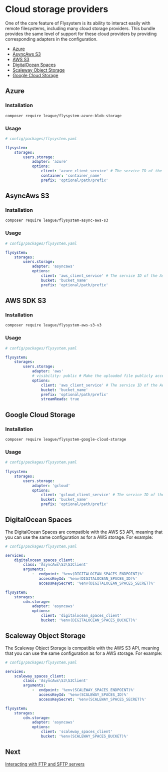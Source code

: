 # Cloud storage providers

One of the core feature of Flysystem is its ability to interact easily with remote filesystems,
including many cloud storage providers. This bundle provides the same level of support for these
cloud providers by providing corresponding adapters in the configuration.

* [Azure](#azure)
* [AsyncAws S3](#asyncaws-s3)
* [AWS S3](#aws-sdk-s3)
* [DigitalOcean Spaces](#digitalocean-spaces)
* [Scaleway Object Storage](#scaleway-object-storage)
* [Google Cloud Storage](#google-cloud-storage)

## Azure

### Installation

```
composer require league/flysystem-azure-blob-storage
```

### Usage

```yaml
# config/packages/flysystem.yaml

flysystem:
    storages:
        users.storage:
            adapter: 'azure'
            options:
                client: 'azure_client_service' # The service ID of the MicrosoftAzure\Storage\Blob\BlobRestProxy instance
                container: 'container_name'
                prefix: 'optional/path/prefix'
```

## AsyncAws S3

### Installation

```
composer require league/flysystem-async-aws-s3
```

### Usage

```yaml
# config/packages/flysystem.yaml

flysystem:
    storages:
        users.storage:
            adapter: 'asyncaws'
            options:
                client: 'aws_client_service' # The service ID of the AsyncAws\S3\S3Client instance
                bucket: 'bucket_name'
                prefix: 'optional/path/prefix'
```

## AWS SDK S3

### Installation

```
composer require league/flysystem-aws-s3-v3
```

### Usage

```yaml
# config/packages/flysystem.yaml

flysystem:
    storages:
        users.storage:
            adapter: 'aws'
            # visibility: public # Make the uploaded file publicly accessible in S3
            options:
                client: 'aws_client_service' # The service ID of the Aws\S3\S3Client instance
                bucket: 'bucket_name'
                prefix: 'optional/path/prefix'
                streamReads: true
```

## Google Cloud Storage

### Installation

```
composer require league/flysystem-google-cloud-storage
```

### Usage

```yaml
# config/packages/flysystem.yaml
 
flysystem:
    storages:
        users.storage:
            adapter: 'gcloud'
            options:
                client: 'gcloud_client_service' # The service ID of the Google\Cloud\Storage\StorageClient instance
                bucket: 'bucket_name'
                prefix: 'optional/path/prefix'
```

## DigitalOcean Spaces

The DigitalOcean Spaces are compatible with the AWS S3 API, meaning that you can use the same configuration
as for a AWS storage. For example:

```yaml
# config/packages/flysystem.yaml

services:
    digitalocean_spaces_client:
        class: 'AsyncAws\S3\S3Client'
        arguments:
            -  endpoint: '%env(DIGITALOCEAN_SPACES_ENDPOINT)%'
               accessKeyId: '%env(DIGITALOCEAN_SPACES_ID)%'
               accessKeySecret: '%env(DIGITALOCEAN_SPACES_SECRET)%'

flysystem:
    storages:
        cdn.storage:
            adapter: 'asyncaws'
            options:
                client: 'digitalocean_spaces_client'
                bucket: '%env(DIGITALOCEAN_SPACES_BUCKET)%'
```

## Scaleway Object Storage

The Scaleway Object Storage is compatible with the AWS S3 API, meaning that you can use the same configuration
as for a AWS storage. For example:

```yaml
# config/packages/flysystem.yaml

services:
    scaleway_spaces_client:
        class: 'AsyncAws\S3\S3Client'
        arguments:
            -  endpoint: '%env(SCALEWAY_SPACES_ENDPOINT)%'
               accessKeyId: '%env(SCALEWAY_SPACES_ID)%'
               accessKeySecret: '%env(SCALEWAY_SPACES_SECRET)%'

flysystem:
    storages:
        cdn.storage:
            adapter: 'asyncaws'
            options:
                client: 'scaleway_spaces_client'
                bucket: '%env(SCALEWAY_SPACES_BUCKET)%'
```

## Next

[Interacting with FTP and SFTP servers](https://github.com/thephpleague/flysystem-bundle/blob/master/docs/3-interacting-with-ftp-and-sftp-servers.md)
